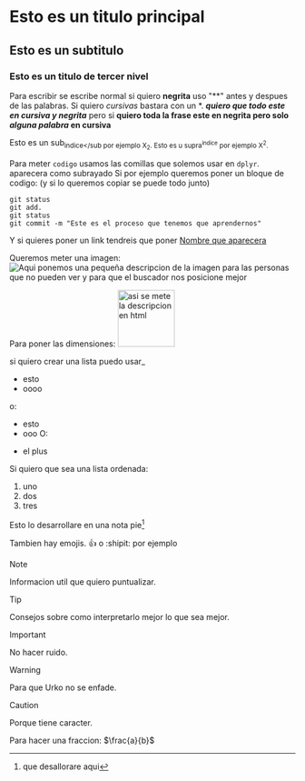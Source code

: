 # Esto es un titulo principal 
## Esto es un subtitulo
### Esto es un titulo de tercer nivel

Para escribir se escribe normal si quiero **negrita** uso "**" antes y despues de las palabras. Si quiero *cursivas* bastara con un *. 
***quiero que todo este en cursiva y negrita*** pero si **quiero toda la frase este en negrita pero solo _alguna palabra_ en cursiva**

Esto es un sub<sub>indice</sub por ejemplo X<sub>2</sub>.
Esto es u supra<sup>indice</sup> por ejemplo X<sup>2</sup>.

Para meter `codigo` usamos las comillas que solemos usar en `dplyr`. aparecera como subrayado
Si por ejemplo queremos poner un bloque de codigo: (y si lo queremos copiar se puede todo junto)
```
git status
git add.
git status
git commit -m "Este es el proceso que tenemos que aprendernos"
```

Y si quieres poner un link tendreis que poner [Nombre que aparecera](https;//leonardo.ai/faq/)

Queremos meter una imagen:
![Aqui ponemos una pequeña descripcion de la imagen para las personas que no pueden ver y para que el buscador nos posicione mejor](https://www.provence7.com/wp-content/uploads/2018/07/Mondragon-Ch%C3%A2teau-1C-Fotolia_167458245_S.jpg)

Para poner las dimensiones: 
<img src="https://www.provence7.com/wp-content/uploads/2018/07/Mondragon-Ch%C3%A2teau-1C-Fotolia_167458245_S.jpg" alt= "asi se mete la descripcion en html" width="100" height="100">

si quiero crear una lista puedo usar_
- esto
- oooo

o:
* esto
* ooo
O:
+ el plus

Si quiero que sea una lista ordenada: 
1. uno
2. dos
3. tres

Esto lo desarrollare en una nota pie[^1]
[^1]: que desallorare aqui

Tambien hay emojis. :+1: o :shipit: por ejemplo

> [!NOTE]
> Informacion util que quiero puntualizar.

> [!TIP]
> Consejos sobre como interpretarlo mejor lo que sea mejor.

> [!IMPORTANT]
> No hacer ruido.

> [!WARNING]
> Para que Urko no se enfade.

> [!CAUTION]
> Porque tiene caracter.

Para hacer una fraccion: 
$\frac{a}{b}$


